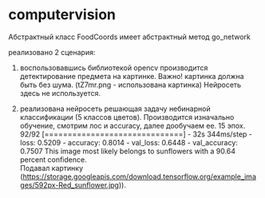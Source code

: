 # computervision

Абстрактный класс FoodCoords имеет абстрактный метод go_network

реализовано 2 сценария:

1) воспользовавшись библиотекой opencv производится детектирование предмета на картинке. Важно! картинка должна быть без шума. (tZ7mr.png - использована картинка) Нейросеть здесь не используется.

2) реализована нейросеть решающая задачу небинарной классификации (5 классов цветов). Производится изначально обучение, смотрим лос и accuracy, далее дообучаем ее. 15 эпох.
92/92 [==============================] - 32s 344ms/step - loss: 0.5209 - accuracy: 0.8014 - val_loss: 0.6448 - val_accuracy: 0.7507
This image most likely belongs to sunflowers with a 90.64 percent confidence.  
Подавал картинку (https://storage.googleapis.com/download.tensorflow.org/example_images/592px-Red_sunflower.jpg)).
